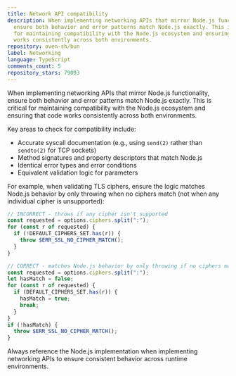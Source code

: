 ```yaml
---
title: Network API compatibility
description: When implementing networking APIs that mirror Node.js functionality,
  ensure both behavior and error patterns match Node.js exactly. This is critical
  for maintaining compatibility with the Node.js ecosystem and ensuring that code
  works consistently across both environments.
repository: oven-sh/bun
label: Networking
language: TypeScript
comments_count: 5
repository_stars: 79093
---
```


When implementing networking APIs that mirror Node.js functionality, ensure both behavior and error patterns match Node.js exactly. This is critical for maintaining compatibility with the Node.js ecosystem and ensuring that code works consistently across both environments.

Key areas to check for compatibility include:
- Accurate syscall documentation (e.g., using `send(2)` rather than `sendto(2)` for TCP sockets)
- Method signatures and property descriptors that match Node.js
- Identical error types and error conditions
- Equivalent validation logic for parameters

For example, when validating TLS ciphers, ensure the logic matches Node.js behavior by only throwing when no ciphers match (not when any individual cipher is unsupported):

```javascript
// INCORRECT - throws if any cipher isn't supported
const requested = options.ciphers.split(":");
for (const r of requested) {
  if (!DEFAULT_CIPHERS_SET.has(r)) {
    throw $ERR_SSL_NO_CIPHER_MATCH();
  }
}

// CORRECT - matches Node.js behavior by only throwing if no ciphers match
const requested = options.ciphers.split(":");
let hasMatch = false;
for (const r of requested) {
  if (DEFAULT_CIPHERS_SET.has(r)) {
    hasMatch = true;
    break;
  }
}
if (!hasMatch) {
  throw $ERR_SSL_NO_CIPHER_MATCH();
}
```

Always reference the Node.js implementation when implementing networking APIs to ensure consistent behavior across runtime environments.